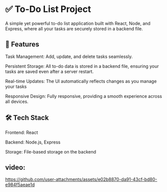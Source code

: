 # ✅ To-Do List Project


A simple yet powerful to-do list application built with React, Node, and Express, where all your tasks are securely stored in a backend file.




## 🚀 Features




Task Management: Add, update, and delete tasks seamlessly.




Persistent Storage: All to-do data is stored in a backend file, ensuring your tasks are saved even after a server restart.




Real-time Updates: The UI automatically reflects changes as you manage your tasks





Responsive Design: Fully responsive, providing a smooth experience across all devices.




## 🛠️ Tech Stack
Frontend: React




Backend: Node.js, Express





Storage: File-based storage on the backend


## video: 








https://github.com/user-attachments/assets/e02b8870-da91-43cf-bd80-e984f5aeae1d



